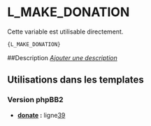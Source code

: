 # L_MAKE_DONATION


Cette variable est utilisable directement.

```html
{L_MAKE_DONATION}
```

##Description
[*Ajouter une description*](https://fa-tvars.appspot.com/var/L_MAKE_DONATION)

## Utilisations dans les templates

### Version phpBB2
* __[donate](../tpl/var/subsilver/donate.md#readme) :__ ligne[39](../tpl/src/subsilver/donate.tpl#L39)